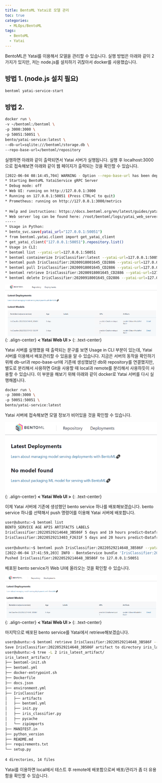 ```yaml
---
title: BentoML Yatai로 모델 관리
toc: true
categories:
  - MLOps/BentoML
tags:
  - BentoML
  - Yatai
---
```


BentoML은 Yatai를 이용해서 모델을 관리할 수 있습니다. 실행 방법은 아래와 같이 2가지가 있지만, 저는 node.js를 설치하기 귀찮아서 docker를 사용했습니다.

## **방법 1.** (node.js 설치 필요)

```bash
bentoml yatai-service-start
```

## **방법 2.**

```bash
docker run \
-v ~/bentoml:/bentoml \
-p 3000:3000 \
-p 50051:50051 \
bento/yatai-service:latest \
--db-url=sqlite:///bentoml/storage.db \
--repo-base-url=/bentoml/repository
```

실행하면 아래와 같이 출력되면서 Yatai 서버가 실행됩니다. 실행 후 localhost:3000으로 접속해보면 아래와 같이 웹 페이지가 출력되는 것을 확인할 수 있습니다.

```bash
[2022-06-04 08:14:45,704] WARNING - Option --repo-base-url has been deprecated but is still supported in the current release. Consider using --repository-type and its corresponding options in the upcoming releases.
* Starting BentoML YataiService gRPC Server
* Debug mode: off
* Web UI: running on http://127.0.0.1:3000
* Running on 127.0.0.1:50051 (Press CTRL+C to quit)
* Prometheus: running on http://127.0.0.1:3000/metrics

* Help and instructions: https://docs.bentoml.org/en/latest/guides/yatai_service.html
* Web server log can be found here: /root/bentoml/logs/yatai_web_server.log
-----
* Usage in Python:
* bento_svc.save(yatai_url="127.0.0.1:50051")
* from bentoml.yatai.client import get_yatai_client
* get_yatai_client("127.0.0.1:50051").repository.list()
* Usage in CLI:
* bentoml list --yatai-url=127.0.0.1:50051
* bentoml containerize IrisClassifier:latest --yatai-url=127.0.0.1:50051
* bentoml push IrisClassifier:20200918001645_CD2886 --yatai-url=127.0.0.1:50051
* bentoml pull IrisClassifier:20200918001645_CD2886 --yatai-url=127.0.0.1:50051
* bentoml retrieve IrisClassifier:20200918001645_CD2886 --yatai-url=127.0.0.1:50051 --target_dir="/tmp/foo/bar"
* bentoml delete IrisClassifier:20200918001645_CD2886 --yatai-url=127.0.0.1:50051
```

![yatai web ui](/assets/images/posts/2022-6-4-tistory-post-32/img-1.png){: .align-center}
**< Yatai Web UI >**
{: .text-center}
<br>

Yatai 서버를 실행했을 때 출력되는 문구를 보면 Usage in CLI 부분이 있는데, Yatai 서버를 이용해서 배포관리할 수 있음을 알 수 있습니다. 지금은 서버의 동작을 확인하기 위해 db-url과 repo-base-url에 기존에 생성했놨던 db와 repository를 연결했지만, 별도로 분리해서 사용하면 Git을 사용할 때 local과 remote를 분리해서 사용하듯이 사용할 수 있습니다. 이 부분을 해보기 위해 아래와 같이 docker로 Yatai 서버를 다시 실행해봅니다.

```bash
docker run \
-p 3000:3000 \
-p 50051:50051 \
bento/yatai-service:latest
```

Yatai 서버에 접속해보면 모델 정보가 비어있을 것을 확인할 수 있습니다.

![yatai web ui 2](/assets/images/posts/2022-6-4-tistory-post-32/img-2.png){: .align-center}
**< Yatai Web UI >**
{: .text-center}
<br>

이제 Yatai 서버에 기존에 생성했던 bento service 하나를 배포해보겠습니다. bento service 하나를 선택해서 push 명령어를 이용해 Yatai 서버에 배포합니다.

```bash
user@ubuntu:~$ bentoml list
BENTO_SERVICE AGE APIS ARTIFACTS LABELS
IrisClassifier:20220529214648_3B586F 5 days and 19 hours predict<DataframeInput:DefaultOutput> model<SklearnModelArtifact>
IrisClassifier:20220529213403_F2631F 5 days and 20 hours predict<DataframeInput:DefaultOutput> model<SklearnModelArtifact>

user@ubuntu:~$ bentoml push IrisClassifier:20220529214648_3B586F --yatai-url=127.0.0.1:50051
[2022-06-04 17:41:59,203] INFO - BentoService bundle 'IrisClassifier:20220529214648_3B586F' saved to: /root/bentoml/repository/IrisClassifier/20220529214648_3B586F
Pushed IrisClassifier:20220529214648_3B586F to 127.0.0.1:50051
```

배포된 bento service가 Web UI에 올라오는 것을 확인할 수 있습니다. 

![yatai web ui 3](/assets/images/posts/2022-6-4-tistory-post-32/img-3.png){: .align-center}
**< Yatai Web UI >**
{: .text-center}
<br>

마지막으로 배포된 bento service를 Yatai에서 retrieve해보겠습니다. 

```bash
user@ubuntu:~$ bentoml retrieve IrisClassifier:20220529214648_3B586F --yatai-url=127.0.0.1:50051 --target_dir="iris_latest_artifact"
Save IrisClassifier:20220529214648_3B586F artifact to directory iris_latest_artifact
user@ubuntu:~$ tree -L 2 iris_latest_artifact/
iris_latest_artifact/
├── bentoml-init.sh
├── bentoml.yml
├── docker-entrypoint.sh
├── Dockerfile
├── docs.json
├── environment.yml
├── IrisClassifier
│   ├── artifacts
│   ├── bentoml.yml
│   ├── init.py
│   ├── iris_classifier.py
│   ├── pycache
│   └── zipimports
├── MANIFEST.in
├── python_version
├── README.md
├── requirements.txt
└── setup.py

4 directories, 14 files
```

Yatai를 이용하면 local에서 테스트 후 remote에 배포함으로써 배포/관리가 좀 더 유용함을 확인할 수 있습니다. 

